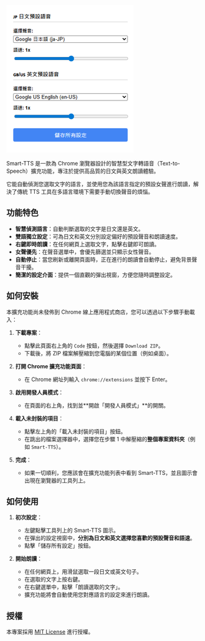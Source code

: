 
![功能截圖](images/screenshot.png)

Smart-TTS 是一款為 Chrome 瀏覽器設計的智慧型文字轉語音（Text-to-Speech）擴充功能，專注於提供高品質的日文與英文朗讀體驗。

它能自動偵測您選取文字的語言，並使用您為該語言指定的預設女聲進行朗讀，解決了傳統 TTS 工具在多語言環境下需要手動切換聲音的煩惱。

##  功能特色

* **智慧偵測語言**：自動判斷選取的文字是日文還是英文。
* **雙語獨立設定**：可為日文和英文分別設定偏好的預設聲音和朗讀速度。
* **右鍵即時朗讀**：在任何網頁上選取文字，點擊右鍵即可朗讀。
* **女聲優先**：在聲音選單中，會優先篩選並只顯示女性聲音。
* **自動停止**：當您刷新或離開頁面時，正在進行的朗讀會自動停止，避免背景聲音干擾。
* **簡潔的設定介面**：提供一個直觀的彈出視窗，方便您隨時調整設定。

##  如何安裝

本擴充功能尚未發佈到 Chrome 線上應用程式商店，您可以透過以下步驟手動載入：

1.  **下載專案**：
    * 點擊此頁面右上角的 `Code` 按鈕，然後選擇 `Download ZIP`。
    * 下載後，將 ZIP 檔案解壓縮到您電腦的某個位置（例如桌面）。

2.  **打開 Chrome 擴充功能頁面**：
    * 在 Chrome 網址列輸入 `chrome://extensions` 並按下 Enter。

3.  **啟用開發人員模式**：
    * 在頁面的右上角，找到並**開啟「開發人員模式」**的開關。

4.  **載入未封裝的項目**：
    * 點擊左上角的「載入未封裝的項目」按鈕。
    * 在跳出的檔案選擇器中，選擇您在步驟 1 中解壓縮的**整個專案資料夾**（例如 `Smart-TTS`）。

5.  **完成**：
    * 如果一切順利，您應該會在擴充功能列表中看到 Smart-TTS，並且圖示會出現在瀏覽器的工具列上。

##  如何使用

1.  **初次設定**：
    * 左鍵點擊工具列上的 Smart-TTS 圖示。
    * 在彈出的設定視窗中，**分別為日文和英文選擇您喜歡的預設聲音和語速**。
    * 點擊「儲存所有設定」按鈕。

2.  **開始朗讀**：
    * 在任何網頁上，用滑鼠選取一段日文或英文句子。
    * 在選取的文字上按右鍵。
    * 在右鍵選單中，點擊「朗讀選取的文字」。
    * 擴充功能將會自動使用您對應語言的設定來進行朗讀。

##  授權

本專案採用 [MIT License](Smart-TTS/LICENSE) 進行授權。
